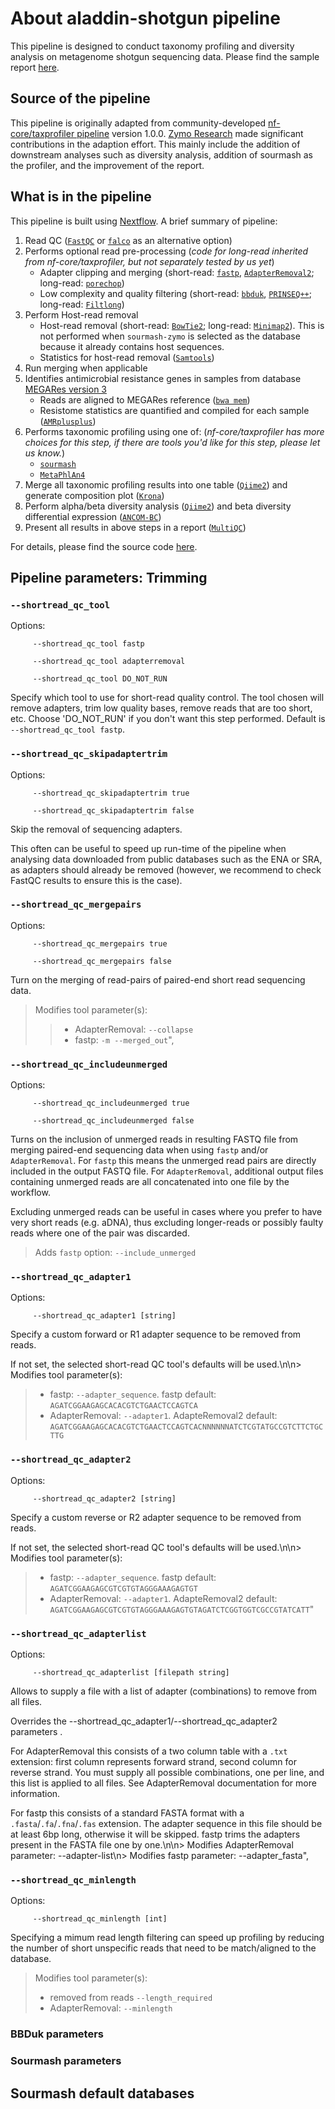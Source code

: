 # About aladdin-shotgun pipeline 
This pipeline is designed to conduct taxonomy profiling and diversity analysis on metagenome shotgun sequencing data. Please find the sample report [here](https://zymo-research.github.io/pipeline-resources/reports/shotgun_sample_report.html).

## Source of the pipeline
This pipeline is originally adapted from community-developed [nf-core/taxprofiler pipeline](https://github.com/nf-core/taxprofiler) version 1.0.0. [Zymo Research](https://www.zymoresearch.com) made significant contributions in the adaption effort. This mainly include the addition of downstream analyses such as diversity analysis, addition of sourmash as the profiler, and the improvement of the report.

## What is in the pipeline
This pipeline is built using [Nextflow](https://www.nextflow.io/). A brief summary of pipeline:

1. Read QC ([`FastQC`](https://www.bioinformatics.babraham.ac.uk/projects/fastqc/) or [`falco`](https://github.com/smithlabcode/falco) as an alternative option)
2. Performs optional read pre-processing (*code for long-read inherited from nf-core/taxprofiler, but not separately tested by us yet*)
   - Adapter clipping and merging (short-read: [`fastp`](https://github.com/OpenGene/fastp), [`AdapterRemoval2`](https://github.com/MikkelSchubert/adapterremoval); long-read: [`porechop`](https://github.com/rrwick/Porechop))
   - Low complexity and quality filtering (short-read: [`bbduk`](https://jgi.doe.gov/data-and-tools/software-tools/bbtools/), [`PRINSEQ++`](https://github.com/Adrian-Cantu/PRINSEQ-plus-plus); long-read: [`Filtlong`](https://github.com/rrwick/Filtlong))
3. Perform Host-read removal
   - Host-read removal (short-read: [`BowTie2`](http://bowtie-bio.sourceforge.net/bowtie2/); long-read: [`Minimap2`](https://github.com/lh3/minimap2)). This is not performed when `sourmash-zymo` is selected as the database because it already contains host sequences. 
   - Statistics for host-read removal ([`Samtools`](http://www.htslib.org/))
4. Run merging when applicable
5. Identifies antimicrobial resistance genes in samples from database [MEGARes version 3](https://academic.oup.com/nar/article/51/D1/D744/6830666)
   - Reads are aligned to MEGARes reference ([`bwa mem`](https://bio-bwa.sourceforge.net/bwa.shtml))
   - Resistome statistics are quantified and compiled for each sample ([`AMRplusplus`](https://github.com/Microbial-Ecology-Group/AMRplusplus/tree/master))
7. Performs taxonomic profiling using one of: (*nf-core/taxprofiler has more choices for this step, if there are tools you'd like for this step, please let us know.*)
   - [`sourmash`](https://github.com/sourmash-bio/sourmash)
   - [`MetaPhlAn4`](https://huttenhower.sph.harvard.edu/metaphlan/)
8. Merge all taxonomic profiling results into one table ([`Qiime2`](https://qiime2.org/)) and generate composition plot ([`Krona`](https://github.com/marbl/Krona))
9. Perform alpha/beta diversity analysis ([`Qiime2`](https://qiime2.org/)) and beta diversity differential expression ([`ANCOM-BC`](https://www.bioconductor.org/packages/release/bioc/html/ANCOMBC.html))
10. Present all results in above steps in a report ([`MultiQC`](http://multiqc.info/))
    
For details, please find the source code [here](https://github.com/Zymo-Research/aladdin-shotgun).

## Pipeline parameters: Trimming
### `--shortread_qc_tool`
Options: 

         --shortread_qc_tool fastp

         --shortread_qc_tool adapterremoval
         
         --shortread_qc_tool DO_NOT_RUN
         
Specify which tool to use for short-read quality control. The tool chosen will remove adapters, trim low quality bases, remove reads that are too short, etc. Choose 'DO_NOT_RUN' if you don't want this step performed. Default is `--shortread_qc_tool fastp`.

### `--shortread_qc_skipadaptertrim`
Options:

         --shortread_qc_skipadaptertrim true

         --shortread_qc_skipadaptertrim false

Skip the removal of sequencing adapters. 

This often can be useful to speed up run-time of the pipeline when analysing data downloaded from public databases such as the ENA or SRA, as adapters should already be removed (however, we recommend to check FastQC results to ensure this is the case).

### `--shortread_qc_mergepairs`
Options:

         --shortread_qc_mergepairs true

         --shortread_qc_mergepairs false

Turn on the merging of read-pairs of paired-end short read sequencing data. 

> Modifies tool parameter(s):
> > - AdapterRemoval: `--collapse`
> > - fastp: `-m --merged_out`",

### `--shortread_qc_includeunmerged`   
Options:

         --shortread_qc_includeunmerged true

         --shortread_qc_includeunmerged false

Turns on the inclusion of unmerged reads in resulting FASTQ file from merging paired-end sequencing data when using `fastp` and/or `AdapterRemoval`. For `fastp` this means the unmerged read pairs are directly included in the output FASTQ file. For `AdapterRemoval`, additional output files containing unmerged reads are all concatenated into one file by the workflow.

Excluding unmerged reads can be useful in cases where you prefer to have very short reads (e.g. aDNA), thus excluding longer-reads or possibly faulty reads where one of the pair was discarded.

> Adds `fastp` option: `--include_unmerged`
         
### `--shortread_qc_adapter1`
Options:

         --shortread_qc_adapter1 [string]
         
Specify a custom forward or R1 adapter sequence to be removed from reads.

If not set, the selected short-read QC tool's defaults will be used.\n\n> Modifies tool parameter(s):
> - fastp: `--adapter_sequence`. fastp default: `AGATCGGAAGAGCACACGTCTGAACTCCAGTCA`
> - AdapterRemoval: `--adapter1`. AdapteRemoval2 default: `AGATCGGAAGAGCACACGTCTGAACTCCAGTCACNNNNNNATCTCGTATGCCGTCTTCTGCTTG`
         
### `--shortread_qc_adapter2` 
Options:

         --shortread_qc_adapter2 [string]

Specify a custom reverse or R2 adapter sequence to be removed from reads.

If not set, the selected short-read QC tool's defaults will be used.\n\n> Modifies tool parameter(s):
> - fastp: `--adapter_sequence`. fastp default: `AGATCGGAAGAGCGTCGTGTAGGGAAAGAGTGT`
> - AdapterRemoval: `--adapter1`. AdapteRemoval2 default: `AGATCGGAAGAGCGTCGTGTAGGGAAAGAGTGTAGATCTCGGTGGTCGCCGTATCATT`"

### `--shortread_qc_adapterlist`
Options:

         --shortread_qc_adapterlist [filepath string]

Allows to supply a file with a list of adapter (combinations) to remove from all files.

Overrides the --shortread_qc_adapter1/--shortread_qc_adapter2 parameters . 

For AdapterRemoval this consists of a two column table with a `.txt` extension: first column represents forward strand, second column for reverse strand. You must supply all possible combinations, one per line, and this list is applied to all files. See AdapterRemoval documentation for more information.

For fastp this consists of a standard FASTA format with a `.fasta`/`.fa`/`.fna`/`.fas` extension. The adapter sequence in this file should be at least 6bp long, otherwise it will be skipped. fastp trims the adapters present in the FASTA file one by one.\n\n> Modifies AdapterRemoval parameter: --adapter-list\n> Modifies fastp parameter: --adapter_fasta",

### `--shortread_qc_minlength`
Options:

         --shortread_qc_minlength [int]

Specifying a mimum read length filtering can speed up profiling by reducing the number of short unspecific reads that need to be match/aligned to the database.

> Modifies tool parameter(s):
> - removed from reads `--length_required`
> - AdapterRemoval: `--minlength`

### BBDuk parameters

### Sourmash parameters

## Sourmash default databases
